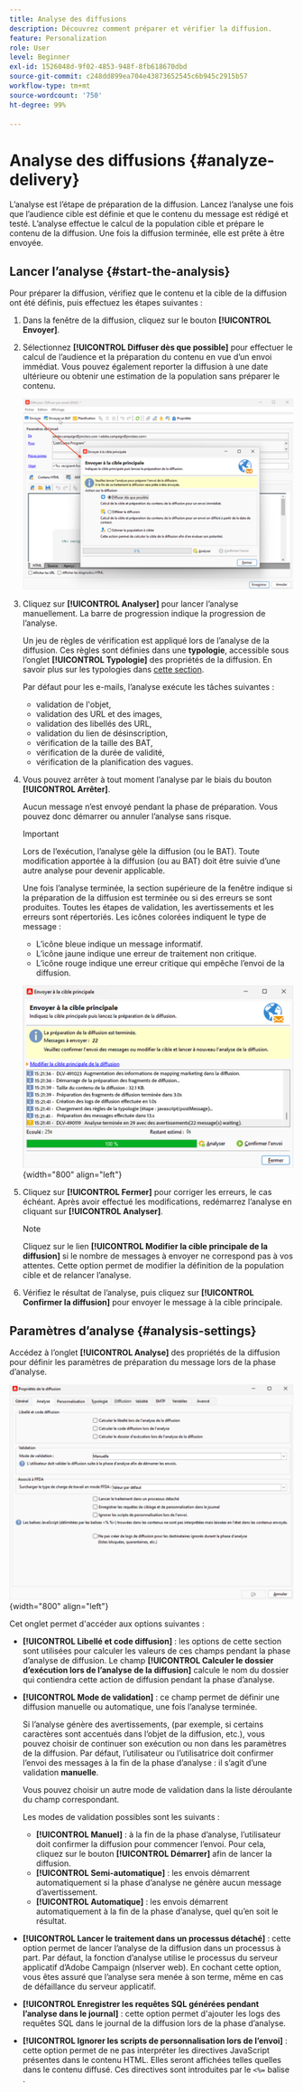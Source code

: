 ```yaml
---
title: Analyse des diffusions
description: Découvrez comment préparer et vérifier la diffusion.
feature: Personalization
role: User
level: Beginner
exl-id: 1526048d-9f02-4853-948f-8fb618670dbd
source-git-commit: c248dd899ea704e43873652545c6b945c2915b57
workflow-type: tm+mt
source-wordcount: '750'
ht-degree: 99%

---
```


# Analyse des diffusions {#analyze-delivery}

L’analyse est l’étape de préparation de la diffusion. Lancez l’analyse une fois que l’audience cible est définie et que le contenu du message est rédigé et testé. L’analyse effectue le calcul de la population cible et prépare le contenu de la diffusion. Une fois la diffusion terminée, elle est prête à être envoyée.

## Lancer l’analyse {#start-the-analysis}

Pour préparer la diffusion, vérifiez que le contenu et la cible de la diffusion ont été définis, puis effectuez les étapes suivantes :

1. Dans la fenêtre de la diffusion, cliquez sur le bouton **[!UICONTROL Envoyer]**.
1. Sélectionnez **[!UICONTROL Diffuser dès que possible]** pour effectuer le calcul de l’audience et la préparation du contenu en vue d’un envoi immédiat. Vous pouvez également reporter la diffusion à une date ultérieure ou obtenir une estimation de la population sans préparer le contenu.

   ![](assets/delivery-analysis-start.png)

1. Cliquez sur **[!UICONTROL Analyser]** pour lancer l’analyse manuellement. La barre de progression indique la progression de l’analyse.

   Un jeu de règles de vérification est appliqué lors de l’analyse de la diffusion. Ces règles sont définies dans une **typologie**, accessible sous l’onglet **[!UICONTROL Typologie]** des propriétés de la diffusion. En savoir plus sur les typologies dans [cette section](../../automation/campaign-opt/campaign-typologies.md).

   Par défaut pour les e-mails, l’analyse exécute les tâches suivantes :

   * validation de l&#39;objet,
   * validation des URL et des images,
   * validation des libellés des URL,
   * validation du lien de désinscription,
   * vérification de la taille des BAT,
   * vérification de la durée de validité,
   * vérification de la planification des vagues.


1. Vous pouvez arrêter à tout moment l’analyse par le biais du bouton **[!UICONTROL Arrêter]**.

   Aucun message n’est envoyé pendant la phase de préparation. Vous pouvez donc démarrer ou annuler l’analyse sans risque.

   >[!IMPORTANT]
   >
   >Lors de l’exécution, l’analyse gèle la diffusion (ou le BAT). Toute modification apportée à la diffusion (ou au BAT) doit être suivie d’une autre analyse pour devenir applicable.

   Une fois l’analyse terminée, la section supérieure de la fenêtre indique si la préparation de la diffusion est terminée ou si des erreurs se sont produites. Toutes les étapes de validation, les avertissements et les erreurs sont répertoriés. Les icônes colorées indiquent le type de message :

   * L’icône bleue indique un message informatif.
   * L’icône jaune indique une erreur de traitement non critique.
   * L’icône rouge indique une erreur critique qui empêche l’envoi de la diffusion.

   ![](assets/delivery-analysis-results.png){width="800" align="left"}

1. Cliquez sur **[!UICONTROL Fermer]** pour corriger les erreurs, le cas échéant. Après avoir effectué les modifications, redémarrez l’analyse en cliquant sur **[!UICONTROL Analyser]**.

   >[!NOTE]
   >
   >Cliquez sur le lien **[!UICONTROL Modifier la cible principale de la diffusion]** si le nombre de messages à envoyer ne correspond pas à vos attentes. Cette option permet de modifier la définition de la population cible et de relancer l’analyse.
   >

1. Vérifiez le résultat de l’analyse, puis cliquez sur **[!UICONTROL Confirmer la diffusion]** pour envoyer le message à la cible principale.


## Paramètres d’analyse {#analysis-settings}

Accédez à l’onglet **[!UICONTROL Analyse]** des propriétés de la diffusion pour définir les paramètres de préparation du message lors de la phase d’analyse.

![](assets/delivery-properties-analysis-tab.png){width="800" align="left"}

Cet onglet permet d&#39;accéder aux options suivantes :

* **[!UICONTROL Libellé et code diffusion]** : les options de cette section sont utilisées pour calculer les valeurs de ces champs pendant la phase d’analyse de diffusion. Le champ **[!UICONTROL Calculer le dossier d’exécution lors de l’analyse de la diffusion]** calcule le nom du dossier qui contiendra cette action de diffusion pendant la phase d’analyse.

* **[!UICONTROL Mode de validation]** : ce champ permet de définir une diffusion manuelle ou automatique, une fois l’analyse terminée.

  Si l’analyse génère des avertissements, (par exemple, si certains caractères sont accentués dans l’objet de la diffusion, etc.), vous pouvez choisir de continuer son exécution ou non dans les paramètres de la diffusion. Par défaut, l’utilisateur ou l’utilisatrice doit confirmer l’envoi des messages à la fin de la phase d’analyse : il s’agit d’une validation **manuelle**.

  Vous pouvez choisir un autre mode de validation dans la liste déroulante du champ correspondant.

  Les modes de validation possibles sont les suivants :

   * **[!UICONTROL Manuel]** : à la fin de la phase d’analyse, l’utilisateur doit confirmer la diffusion pour commencer l’envoi. Pour cela, cliquez sur le bouton **[!UICONTROL Démarrer]** afin de lancer la diffusion.
   * **[!UICONTROL Semi-automatique]** : les envois démarrent automatiquement si la phase d’analyse ne génère aucun message d’avertissement.
   * **[!UICONTROL Automatique]** : les envois démarrent automatiquement à la fin de la phase d’analyse, quel qu’en soit le résultat.

* **[!UICONTROL Lancer le traitement dans un processus détaché]** : cette option permet de lancer l’analyse de la diffusion dans un processus à part. Par défaut, la fonction d’analyse utilise le processus du serveur applicatif d’Adobe Campaign (nlserver web). En cochant cette option, vous êtes assuré que l’analyse sera menée à son terme, même en cas de défaillance du serveur applicatif.
* **[!UICONTROL Enregistrer les requêtes SQL générées pendant l’analyse dans le journal]** : cette option permet d&#39;ajouter les logs des requêtes SQL dans le journal de la diffusion lors de la phase d’analyse.
* **[!UICONTROL Ignorer les scripts de personnalisation lors de l’envoi]** : cette option permet de ne pas interpréter les directives JavaScript présentes dans le contenu HTML. Elles seront affichées telles quelles dans le contenu diffusé. Ces directives sont introduites par le `<%=` balise .
